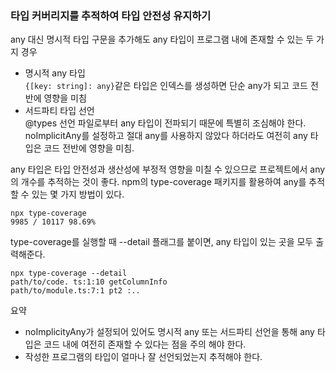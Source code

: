 ### 타입 커버리지를 추적하여 타입 안전성 유지하기
any 대신 명시적 타입 구문을 추가해도 any 타입이 프로그램 내에 존재할 수 있는 두 가지 경우
* 명시적 any 타입\
`{[key: string]: any}`같은 타입은 인덱스를 생성하면 단순 any가 되고 코드 전반에 영향을 미침
* 서드파티 타입 선언\
@types 선언 파일로부터 any 타입이 전파되기 때문에 특별히 조심해야 한다. noImplicitAny를 설정하고 절대 any를 사용하지 않았다 하더라도 여전히 any 타입은 코드 전반에 영향을 미침.

any 타입은 타입 안전성과 생산성에 부정적 영향을 미칠 수 있으므로 프로젝트에서 any의 개수를 추적하는 것이 좋다.
npm의 type-coverage 패키지를 활용하여 any를 추적할 수 있는 몇 가지 방법이 있다.

```shell
npx type-coverage
9985 / 10117 98.69%
```

type-coverage를 실행할 때 --detail 플래그를 붙이면, any 타입이 있는 곳을 모두 출력해준다.
```shell
npx type-coverage --detail
path/to/code. ts:1:10 getColumnInfo
path/to/module.ts:7:1 pt2 :..
```

요약
* noImplicityAny가 설정되어 있어도 명시적 any 또는 서드파티 선언을 통해 any 타입은 코드 내에 여전히 존재할 수 있다는 점을 주의 해야 한다.
* 작성한 프로그램의 타입이 얼마나 잘 선언되었는지 추적해야 한다.